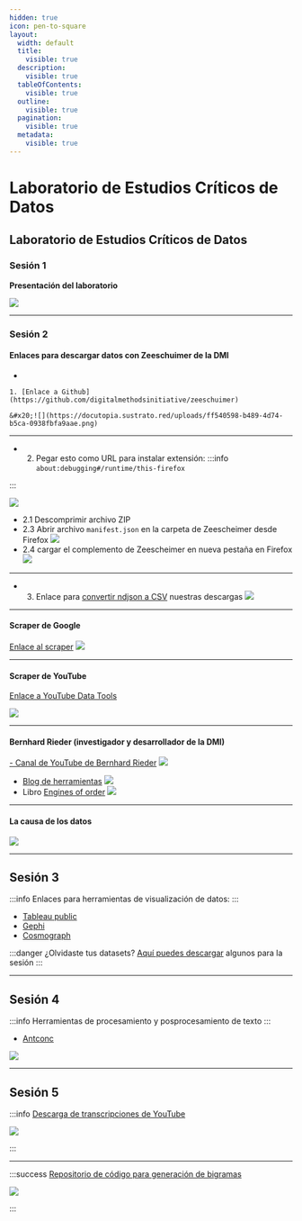 ```yaml
---
hidden: true
icon: pen-to-square
layout:
  width: default
  title:
    visible: true
  description:
    visible: true
  tableOfContents:
    visible: true
  outline:
    visible: true
  pagination:
    visible: true
  metadata:
    visible: true
---
```


# Laboratorio de Estudios Críticos de Datos

## Laboratorio de Estudios Críticos de Datos

### Sesión 1

&#x20;**Presentación del laboratorio**

[![](https://docutopia.sustrato.red/uploads/e7e06c54-e618-4313-9673-0145b6ef8b37.png)](https://www.canva.com/design/DAGhSAK14DE/ns05dufjCOiaT42ZuNzncg/view?utm_content=DAGhSAK14DE\&utm_campaign=designshare\&utm_medium=link2\&utm_source=uniquelinks\&utlId=h01b15a7051)

***

### Sesión 2

#### Enlaces para descargar datos con Zeeschuimer de la DMI

*

    1. [Enlace a Github](https://github.com/digitalmethodsinitiative/zeeschuimer)

    &#x20;![](https://docutopia.sustrato.red/uploads/ff540598-b489-4d74-b5ca-0938fbfa9aae.png)

***

*
  2. Pegar esto como URL para instalar extensión: :::info `about:debugging#/runtime/this-firefox`

:::

![](https://docutopia.sustrato.red/uploads/3839d298-8f87-4a78-8853-fc7e99ec99db.png)

* 2.1 Descomprimir archivo ZIP
* 2.3 Abrir archivo `manifest.json` en la carpeta de Zeescheimer desde Firefox ![](https://docutopia.sustrato.red/uploads/7eea0702-9f2e-4f79-85d8-99109b6e7acd.png)
* 2.4 cargar el complemento de Zeescheimer en nueva pestaña en Firefox ![](https://docutopia.sustrato.red/uploads/47dbd6d9-2193-46a9-9e0f-f4bd7433465b.png)

***

*
  3. Enlace para [convertir ndjson a CSV](https://publicdatalab.github.io/zeehaven/) nuestras descargas ![](https://docutopia.sustrato.red/uploads/2b60a6bc-78ea-4882-a087-55f389c08aa8.png)

***

#### Scraper de Google

[Enlace al scraper](https://tools.digitalmethods.net/beta/searchEngineScraper/) ![](https://docutopia.sustrato.red/uploads/2458b903-4517-4ac4-b8c2-1d55d25e4cc6.png)

***

#### Scraper de YouTube

[Enlace a YouTube Data Tools](https://ytdt.digitalmethods.net/)

![](https://docutopia.sustrato.red/uploads/05387f11-46a9-42e0-aa23-ce98f99a0042.png)

***

#### Bernhard Rieder (investigador y desarrollador de la DMI)

[- Canal de YouTube de Bernhard Rieder](https://www.youtube.com/@BernhardRiederAmsterdam) ![](https://docutopia.sustrato.red/uploads/bfbc5cd6-32fe-4667-add7-9fc7aa67fda8.png)

* [Blog de herramientas](https://www.youtube.com/@BernhardRiederAmsterdam) ![](https://docutopia.sustrato.red/uploads/791e63a7-2c1d-421c-87e1-99c978b6856d.png)
* Libro [Engines of order](https://monoskop.org/images/9/97/Rieder_Bernhard_Engines_of_Order_A_Mechanology_of_Algorithmic_Techniques_2020.pdf) ![](https://docutopia.sustrato.red/uploads/c1440d54-63ad-48b6-9057-3e9b463f78d7.png)

***

#### La causa de los datos

[![](https://docutopia.sustrato.red/uploads/d8b3b58e-9588-4bf8-9cdb-02ea7f27a6d0.png)](https://cdn.prod.website-files.com/623cf23ab4be545a1e504dba/67d2ee04c2a096abde899b7c_La%20causa%20de%20los%20datos_WP%20\(1\).pdf)

***

## Sesión 3

:::info Enlaces para herramientas de visualización de datos: :::

* [Tableau public](https://public.tableau.com/app/discover)
* [Gephi](https://gephi.org/)
* [Cosmograph](https://cosmograph.app/)

:::danger ¿Olvidaste tus datasets? [Aquí puedes descargar](https://drive.google.com/drive/folders/1OBJXxX-ylZCG54bOQ-FIEXIwVBlDoGhk?usp=sharing) algunos para la sesión :::

***

## Sesión 4

:::info Herramientas de procesamiento y posprocesamiento de texto :::

* [Antconc](https://www.laurenceanthony.net/software/antconc/)

![](https://docutopia.sustrato.red/uploads/51fd4263-3000-4229-b828-d92d9f865797.png)

***

## Sesión 5

:::info [Descarga de transcripciones de YouTube](https://colab.research.google.com/github/ArthurFDLR/whisper-youtube/blob/main/whisper_youtube.ipynb)

![](https://docutopia.sustrato.red/uploads/013a633d-a964-4d7b-ac50-4fccee19a43d.png)

:::

***

:::success [Repositorio de código para generación de bigramas](https://github.com/abregation/vik_data)

![](https://docutopia.sustrato.red/uploads/e94356a3-0e89-4bdc-b81b-f0e95fee4e9e.png)

:::
